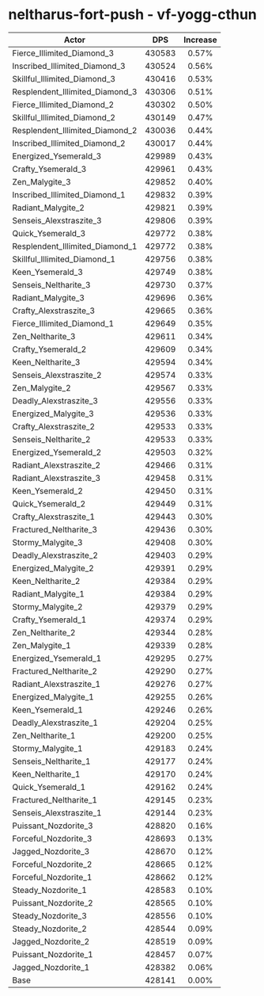 # neltharus-fort-push - vf-yogg-cthun
| Actor | DPS | Increase |
|---|:---:|:---:|
|Fierce_Illimited_Diamond_3|430583|0.57%|
|Inscribed_Illimited_Diamond_3|430524|0.56%|
|Skillful_Illimited_Diamond_3|430416|0.53%|
|Resplendent_Illimited_Diamond_3|430306|0.51%|
|Fierce_Illimited_Diamond_2|430302|0.50%|
|Skillful_Illimited_Diamond_2|430149|0.47%|
|Resplendent_Illimited_Diamond_2|430036|0.44%|
|Inscribed_Illimited_Diamond_2|430017|0.44%|
|Energized_Ysemerald_3|429989|0.43%|
|Crafty_Ysemerald_3|429961|0.43%|
|Zen_Malygite_3|429852|0.40%|
|Inscribed_Illimited_Diamond_1|429832|0.39%|
|Radiant_Malygite_2|429821|0.39%|
|Senseis_Alexstraszite_3|429806|0.39%|
|Quick_Ysemerald_3|429772|0.38%|
|Resplendent_Illimited_Diamond_1|429772|0.38%|
|Skillful_Illimited_Diamond_1|429756|0.38%|
|Keen_Ysemerald_3|429749|0.38%|
|Senseis_Neltharite_3|429730|0.37%|
|Radiant_Malygite_3|429696|0.36%|
|Crafty_Alexstraszite_3|429665|0.36%|
|Fierce_Illimited_Diamond_1|429649|0.35%|
|Zen_Neltharite_3|429611|0.34%|
|Crafty_Ysemerald_2|429609|0.34%|
|Keen_Neltharite_3|429594|0.34%|
|Senseis_Alexstraszite_2|429574|0.33%|
|Zen_Malygite_2|429567|0.33%|
|Deadly_Alexstraszite_3|429556|0.33%|
|Energized_Malygite_3|429536|0.33%|
|Crafty_Alexstraszite_2|429533|0.33%|
|Senseis_Neltharite_2|429533|0.33%|
|Energized_Ysemerald_2|429503|0.32%|
|Radiant_Alexstraszite_2|429466|0.31%|
|Radiant_Alexstraszite_3|429458|0.31%|
|Keen_Ysemerald_2|429450|0.31%|
|Quick_Ysemerald_2|429449|0.31%|
|Crafty_Alexstraszite_1|429443|0.30%|
|Fractured_Neltharite_3|429436|0.30%|
|Stormy_Malygite_3|429408|0.30%|
|Deadly_Alexstraszite_2|429403|0.29%|
|Energized_Malygite_2|429391|0.29%|
|Keen_Neltharite_2|429384|0.29%|
|Radiant_Malygite_1|429384|0.29%|
|Stormy_Malygite_2|429379|0.29%|
|Crafty_Ysemerald_1|429374|0.29%|
|Zen_Neltharite_2|429344|0.28%|
|Zen_Malygite_1|429339|0.28%|
|Energized_Ysemerald_1|429295|0.27%|
|Fractured_Neltharite_2|429290|0.27%|
|Radiant_Alexstraszite_1|429276|0.27%|
|Energized_Malygite_1|429255|0.26%|
|Keen_Ysemerald_1|429246|0.26%|
|Deadly_Alexstraszite_1|429204|0.25%|
|Zen_Neltharite_1|429200|0.25%|
|Stormy_Malygite_1|429183|0.24%|
|Senseis_Neltharite_1|429177|0.24%|
|Keen_Neltharite_1|429170|0.24%|
|Quick_Ysemerald_1|429162|0.24%|
|Fractured_Neltharite_1|429145|0.23%|
|Senseis_Alexstraszite_1|429144|0.23%|
|Puissant_Nozdorite_3|428820|0.16%|
|Forceful_Nozdorite_3|428693|0.13%|
|Jagged_Nozdorite_3|428670|0.12%|
|Forceful_Nozdorite_2|428665|0.12%|
|Forceful_Nozdorite_1|428662|0.12%|
|Steady_Nozdorite_1|428583|0.10%|
|Puissant_Nozdorite_2|428565|0.10%|
|Steady_Nozdorite_3|428556|0.10%|
|Steady_Nozdorite_2|428544|0.09%|
|Jagged_Nozdorite_2|428519|0.09%|
|Puissant_Nozdorite_1|428457|0.07%|
|Jagged_Nozdorite_1|428382|0.06%|
|Base|428141|0.00%|
